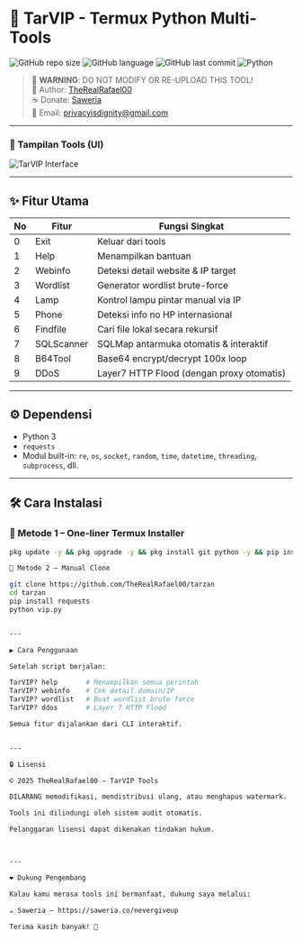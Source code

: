 # 🦍 TarVIP - Termux Python Multi-Tools

![GitHub repo size](https://img.shields.io/github/repo-size/TheRealRafael00/tarzan?color=limegreen)
![GitHub language](https://img.shields.io/github/languages/top/TheRealRafael00/tarzan?color=blue)
![GitHub last commit](https://img.shields.io/github/last-commit/TheRealRafael00/tarzan?color=yellow)
![Python](https://img.shields.io/badge/Made%20With-Python-blue)

> 🚨 **WARNING**: DO NOT MODIFY OR RE-UPLOAD THIS TOOL!  
> 👤 Author: [TheRealRafael00](https://github.com/TheRealRafael00)  
> ☕ Donate: [Saweria](https://saweria.co/nevergiveup)  
> 📧 Email: privacyisdignity@gmail.com  

---

### 📸 Tampilan Tools (UI)

![TarVIP Interface](https://files.catbox.moe/wl2792.jpg)

---

## ✨ Fitur Utama

| No | Fitur        | Fungsi Singkat                                         |
|----|--------------|--------------------------------------------------------|
| 0  | Exit         | Keluar dari tools                                      |
| 1  | Help         | Menampilkan bantuan                                    |
| 2  | Webinfo      | Deteksi detail website & IP target                     |
| 3  | Wordlist     | Generator wordlist brute-force                         |
| 4  | Lamp         | Kontrol lampu pintar manual via IP                     |
| 5  | Phone        | Deteksi info no HP internasional                       |
| 6  | Findfile     | Cari file lokal secara rekursif                        |
| 7  | SQLScanner   | SQLMap antarmuka otomatis & interaktif                 |
| 8  | B64Tool      | Base64 encrypt/decrypt 100x loop                       |
| 9  | DDoS         | Layer7 HTTP Flood (dengan proxy otomatis)              |

---

## ⚙️ Dependensi

- Python 3
- `requests`
- Modul built-in: `re`, `os`, `socket`, `random`, `time`, `datetime`, `threading`, `subprocess`, dll.

---

## 🛠️ Cara Instalasi

### 🔹 Metode 1 – One-liner Termux Installer
```bash
pkg update -y && pkg upgrade -y && pkg install git python -y && pip install requests && cd && git clone https://github.com/TheRealRafael00/tarzan && cd tarzan && python vip.py

🔹 Metode 2 – Manual Clone

git clone https://github.com/TheRealRafael00/tarzan
cd tarzan
pip install requests
python vip.py


---

▶️ Cara Penggunaan

Setelah script berjalan:

TarVIP? help       # Menampilkan semua perintah
TarVIP? webinfo    # Cek detail domain/IP
TarVIP? wordlist   # Buat wordlist brute force
TarVIP? ddos       # Layer 7 HTTP Flood

Semua fitur dijalankan dari CLI interaktif.


---

🔒 Lisensi

© 2025 TheRealRafael00 – TarVIP Tools

DILARANG memodifikasi, mendistribusi ulang, atau menghapus watermark.

Tools ini dilindungi oleh sistem audit otomatis.

Pelanggaran lisensi dapat dikenakan tindakan hukum.



---

❤️ Dukung Pengembang

Kalau kamu merasa tools ini bermanfaat, dukung saya melalui:

☕ Saweria – https://saweria.co/nevergiveup

Terima kasih banyak! 🙏
